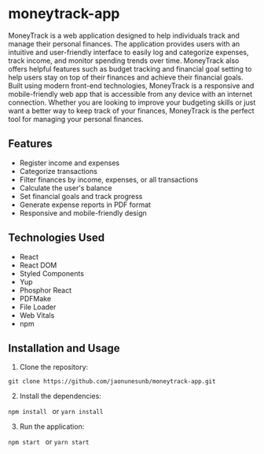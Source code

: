 # moneytrack-app

MoneyTrack is a web application designed to help individuals track and manage their personal finances. The application provides users with an intuitive and user-friendly interface to easily log and categorize expenses, track income, and monitor spending trends over time. MoneyTrack also offers helpful features such as budget tracking and financial goal setting to help users stay on top of their finances and achieve their financial goals. Built using modern front-end technologies, MoneyTrack is a responsive and mobile-friendly web app that is accessible from any device with an internet connection. Whether you are looking to improve your budgeting skills or just want a better way to keep track of your finances, MoneyTrack is the perfect tool for managing your personal finances.

## Features

* Register income and expenses
* Categorize transactions
* Filter finances by income, expenses, or all transactions
* Calculate the user's balance
* Set financial goals and track progress
* Generate expense reports in PDF format
* Responsive and mobile-friendly design

## Technologies Used
* React
* React DOM
* Styled Components
* Yup
* Phosphor React
* PDFMake
* File Loader
* Web Vitals
* npm

## Installation and Usage

1. Clone the repository:

```git clone https://github.com/jaonunesunb/moneytrack-app.git ```

2. Install the dependencies:

```npm install ``` or  ```yarn install ```

3. Run the application:

```npm start ``` or  ```yarn start ```
